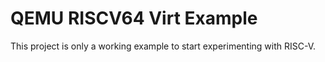 # QEMU RISCV64 Virt Example
This project is only a working example to start experimenting with RISC-V.
